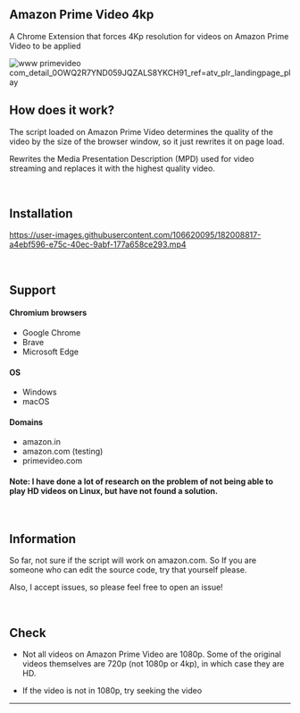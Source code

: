 ## Amazon Prime Video  4kp

A Chrome Extension that forces 4Kp resolution for videos on Amazon Prime Video to be applied

![www primevideo com_detail_0OWQ2R7YND059JQZALS8YKCH91_ref=atv_plr_landingpage_play](https://github.com/user-attachments/assets/c74163a2-ff83-4da8-8c9c-43cb03b7d8cf)


## How does it work?
The script loaded on Amazon Prime Video determines the quality of the video by the size of the browser window, so it just rewrites it on page load.

Rewrites the Media Presentation Description (MPD) used for video streaming and replaces it with the highest quality video.

<br>

## Installation
https://user-images.githubusercontent.com/106620095/182008817-a4ebf596-e75c-40ec-9abf-177a658ce293.mp4

<br>

## Support

#### Chromium browsers
- Google Chrome
- Brave
- Microsoft Edge

#### OS
- Windows
- macOS

#### Domains
- amazon.in
- amazon.com (testing)
- primevideo.com

#### Note: I have done a lot of research on the problem of not being able to play HD videos on Linux, but have not found a solution.

<br>

## Information
So far, not sure if the script will work on amazon.com.
So If you are someone who can edit the source code, try that yourself please.

Also, I accept issues, so please feel free to open an issue!

<br>

## Check

- Not all videos on Amazon Prime Video are 1080p. Some of the original videos themselves are 720p (not 1080p or 4kp), in which case they are HD.

- If the video is not in 1080p, try seeking the video

___
